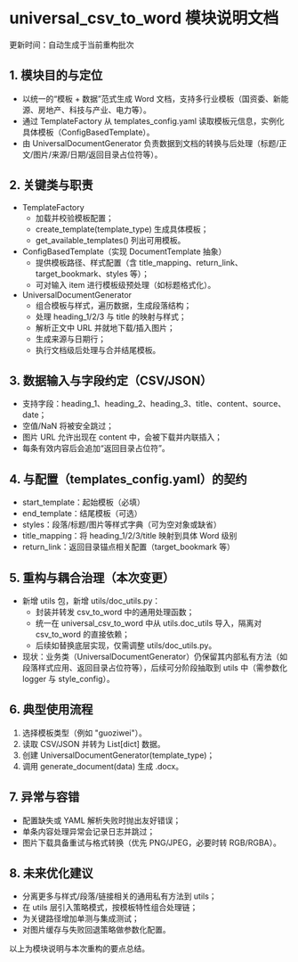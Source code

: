 # universal_csv_to_word 模块说明文档

更新时间：自动生成于当前重构批次

## 1. 模块目的与定位
- 以统一的“模板 + 数据”范式生成 Word 文档，支持多行业模板（国资委、新能源、房地产、科技与产业、电力等）。
- 通过 TemplateFactory 从 templates_config.yaml 读取模板元信息，实例化具体模板（ConfigBasedTemplate）。
- 由 UniversalDocumentGenerator 负责数据到文档的转换与后处理（标题/正文/图片/来源/日期/返回目录占位符等）。

## 2. 关键类与职责
- TemplateFactory
  - 加载并校验模板配置；
  - create_template(template_type) 生成具体模板；
  - get_available_templates() 列出可用模板。
- ConfigBasedTemplate（实现 DocumentTemplate 抽象）
  - 提供模板路径、样式配置（含 title_mapping、return_link、target_bookmark、styles 等）；
  - 可对输入 item 进行模板级预处理（如标题格式化）。
- UniversalDocumentGenerator
  - 组合模板与样式，遍历数据，生成段落结构；
  - 处理 heading_1/2/3 与 title 的映射与样式；
  - 解析正文中 URL 并就地下载/插入图片；
  - 生成来源与日期行；
  - 执行文档级后处理与合并结尾模板。

## 3. 数据输入与字段约定（CSV/JSON）
- 支持字段：heading_1、heading_2、heading_3、title、content、source、date；
- 空值/NaN 将被安全跳过；
- 图片 URL 允许出现在 content 中，会被下载并内联插入；
- 每条有效内容后会追加“返回目录占位符”。

## 4. 与配置（templates_config.yaml）的契约
- start_template：起始模板（必填）
- end_template：结尾模板（可选）
- styles：段落/标题/图片等样式字典（可为空对象或缺省）
- title_mapping：将 heading_1/2/3/title 映射到具体 Word 级别
- return_link：返回目录锚点相关配置（target_bookmark 等）

## 5. 重构与耦合治理（本次变更）
- 新增 utils 包，新增 utils/doc_utils.py：
  - 封装并转发 csv_to_word 中的通用处理函数；
  - 统一在 universal_csv_to_word 中从 utils.doc_utils 导入，隔离对 csv_to_word 的直接依赖；
  - 后续如替换底层实现，仅需调整 utils/doc_utils.py。
- 现状：业务类（UniversalDocumentGenerator）仍保留其内部私有方法（如段落样式应用、返回目录占位符等），后续可分阶段抽取到 utils 中（需参数化 logger 与 style_config）。

## 6. 典型使用流程
1) 选择模板类型（例如 "guoziwei"）。
2) 读取 CSV/JSON 并转为 List[dict] 数据。
3) 创建 UniversalDocumentGenerator(template_type)；
4) 调用 generate_document(data) 生成 .docx。

## 7. 异常与容错
- 配置缺失或 YAML 解析失败时抛出友好错误；
- 单条内容处理异常会记录日志并跳过；
- 图片下载具备重试与格式转换（优先 PNG/JPEG，必要时转 RGB/RGBA）。

## 8. 未来优化建议
- 分离更多与样式/段落/链接相关的通用私有方法到 utils；
- 在 utils 层引入策略模式，按模板特性组合处理链；
- 为关键路径增加单测与集成测试；
- 对图片缓存与失败回退策略做参数化配置。

以上为模块说明与本次重构的要点总结。